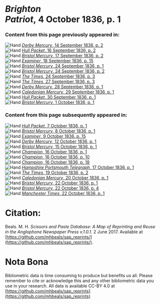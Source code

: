 # *Brighton Patriot*, 4 October 1836, p. 1  
  
### Content from this page previously appeared in:  
![Hand](http://scissorsandpaste.net/wp-content/uploads/2017/06/smallhandpointer.png) [*Derby Mercury*, 14 September 1836, p. 2](https://mhbeals.github.io/sap_html/Derby-Mercury/Derby-Mercury-14-September-1836-p-2)  
![Hand](http://scissorsandpaste.net/wp-content/uploads/2017/06/smallhandpointer.png) [*Hull Packet*, 16 September 1836, p. 2](https://mhbeals.github.io/sap_html/Hull-Packet/Hull-Packet-16-September-1836-p-2)  
![Hand](http://scissorsandpaste.net/wp-content/uploads/2017/06/smallhandpointer.png) [*Bristol Mercury*, 17 September 1836, p. 2](https://mhbeals.github.io/sap_html/Bristol-Mercury/Bristol-Mercury-17-September-1836-p-2)  
![Hand](http://scissorsandpaste.net/wp-content/uploads/2017/06/smallhandpointer.png) [*Examiner*, 18 September 1836, p. 15](https://mhbeals.github.io/sap_html/Examiner/Examiner-18-September-1836-p-15)  
![Hand](http://scissorsandpaste.net/wp-content/uploads/2017/06/smallhandpointer.png) [*Bristol Mercury*, 24 September 1836, p. 1](https://mhbeals.github.io/sap_html/Bristol-Mercury/Bristol-Mercury-24-September-1836-p-1)  
![Hand](http://scissorsandpaste.net/wp-content/uploads/2017/06/smallhandpointer.png) [*Bristol Mercury*, 24 September 1836, p. 2](https://mhbeals.github.io/sap_html/Bristol-Mercury/Bristol-Mercury-24-September-1836-p-2)  
![Hand](http://scissorsandpaste.net/wp-content/uploads/2017/06/smallhandpointer.png) [*The Times*, 24 September 1836, p. 3](https://mhbeals.github.io/sap_html/The-Times/The-Times-24-September-1836-p-3)  
![Hand](http://scissorsandpaste.net/wp-content/uploads/2017/06/smallhandpointer.png) [*The Times*, 27 September 1836, p. 3](https://mhbeals.github.io/sap_html/The-Times/The-Times-27-September-1836-p-3)  
![Hand](http://scissorsandpaste.net/wp-content/uploads/2017/06/smallhandpointer.png) [*Derby Mercury*, 28 September 1836, p. 1](https://mhbeals.github.io/sap_html/Derby-Mercury/Derby-Mercury-28-September-1836-p-1)  
![Hand](http://scissorsandpaste.net/wp-content/uploads/2017/06/smallhandpointer.png) [*Caledonian Mercury*, 29 September 1836, p. 1](https://mhbeals.github.io/sap_html/Caledonian-Mercury/Caledonian-Mercury-29-September-1836-p-1)  
![Hand](http://scissorsandpaste.net/wp-content/uploads/2017/06/smallhandpointer.png) [*Hull Packet*, 30 September 1836, p. 1](https://mhbeals.github.io/sap_html/Hull-Packet/Hull-Packet-30-September-1836-p-1)  
![Hand](http://scissorsandpaste.net/wp-content/uploads/2017/06/smallhandpointer.png) [*Bristol Mercury*, 1 October 1836, p. 1](https://mhbeals.github.io/sap_html/Bristol-Mercury/Bristol-Mercury-1-October-1836-p-1)  
  
### Content from this page subsequently appeared in:  
![Hand](http://scissorsandpaste.net/wp-content/uploads/2017/06/smallhandpointer.png) [*Hull Packet*, 7 October 1836, p. 1](https://mhbeals.github.io/sap_html/Hull-Packet/Hull-Packet-7-October-1836-p-1)  
![Hand](http://scissorsandpaste.net/wp-content/uploads/2017/06/smallhandpointer.png) [*Bristol Mercury*, 8 October 1836, p. 1](https://mhbeals.github.io/sap_html/Bristol-Mercury/Bristol-Mercury-8-October-1836-p-1)  
![Hand](http://scissorsandpaste.net/wp-content/uploads/2017/06/smallhandpointer.png) [*Examiner*, 9 October 1836, p. 15](https://mhbeals.github.io/sap_html/Examiner/Examiner-9-October-1836-p-15)  
![Hand](http://scissorsandpaste.net/wp-content/uploads/2017/06/smallhandpointer.png) [*Derby Mercury*, 12 October 1836, p. 1](https://mhbeals.github.io/sap_html/Derby-Mercury/Derby-Mercury-12-October-1836-p-1)  
![Hand](http://scissorsandpaste.net/wp-content/uploads/2017/06/smallhandpointer.png) [*Bristol Mercury*, 15 October 1836, p. 1](https://mhbeals.github.io/sap_html/Bristol-Mercury/Bristol-Mercury-15-October-1836-p-1)  
![Hand](http://scissorsandpaste.net/wp-content/uploads/2017/06/smallhandpointer.png) [*Champion*, 16 October 1836, p. 1](https://mhbeals.github.io/sap_html/Champion/Champion-16-October-1836-p-1)  
![Hand](http://scissorsandpaste.net/wp-content/uploads/2017/06/smallhandpointer.png) [*Champion*, 16 October 1836, p. 10](https://mhbeals.github.io/sap_html/Champion/Champion-16-October-1836-p-10)  
![Hand](http://scissorsandpaste.net/wp-content/uploads/2017/06/smallhandpointer.png) [*Champion*, 16 October 1836, p. 18](https://mhbeals.github.io/sap_html/Champion/Champion-16-October-1836-p-18)  
![Hand](http://scissorsandpaste.net/wp-content/uploads/2017/06/smallhandpointer.png) [*Hampshire Portsmouth Telegraph*, 17 October 1836, p. 1](https://mhbeals.github.io/sap_html/Hampshire-Portsmouth-Telegraph/Hampshire-Portsmouth-Telegraph-17-October-1836-p-1)  
![Hand](http://scissorsandpaste.net/wp-content/uploads/2017/06/smallhandpointer.png) [*The Times*, 19 October 1836, p. 2](https://mhbeals.github.io/sap_html/The-Times/The-Times-19-October-1836-p-2)  
![Hand](http://scissorsandpaste.net/wp-content/uploads/2017/06/smallhandpointer.png) [*Caledonian Mercury*, 20 October 1836, p. 1](https://mhbeals.github.io/sap_html/Caledonian-Mercury/Caledonian-Mercury-20-October-1836-p-1)  
![Hand](http://scissorsandpaste.net/wp-content/uploads/2017/06/smallhandpointer.png) [*Bristol Mercury*, 22 October 1836, p. 1](https://mhbeals.github.io/sap_html/Bristol-Mercury/Bristol-Mercury-22-October-1836-p-1)  
![Hand](http://scissorsandpaste.net/wp-content/uploads/2017/06/smallhandpointer.png) [*Bristol Mercury*, 22 October 1836, p. 4](https://mhbeals.github.io/sap_html/Bristol-Mercury/Bristol-Mercury-22-October-1836-p-4)  
![Hand](http://scissorsandpaste.net/wp-content/uploads/2017/06/smallhandpointer.png) [*Manchester Times*, 22 October 1836, p. 1](https://mhbeals.github.io/sap_html/Manchester-Times/Manchester-Times-22-October-1836-p-1)  


# Citation: 

Beals. M. H. *Scissors and Paste Database: A Map of Reprinting and Reuse in the Anglophone Newspaper Press v.1.0.1.* 2 June 2017. Available at [https://github.com/mhbeals/sap_reprints/](https://github.com/mhbeals/sap_reprints/). 

# Nota Bona

Bibliometric data is time consuming to produce but benefits us all. Please remember to cite or acknowledge this and any other bibliometric data you use in your research. All data is available CC-BY 4.0 at [https://github.com/mhbeals/sap_reprints](https://github.com/mhbeals/sap_reprints)